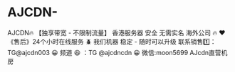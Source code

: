 # AJCDN-
AJCDN🔥 【独享带宽 - 不限制流量】 香港服务器 安全 无需实名 海外公司 🔥 ❤️《售后》24个小时在线服务 🪲 我们机器 稳定 - 随时可以升级  联系销售1️⃣：TG@ajcdn003 😀 频道 😆 ：TG @ajcdncdn 😀 微信:moon5699 AJcdn直营机房

